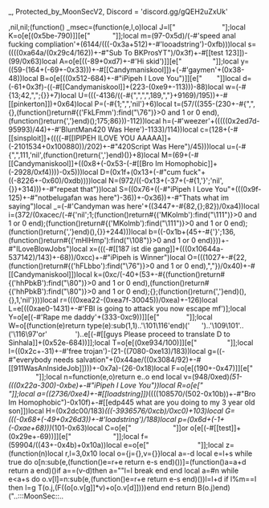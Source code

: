 _, Protected_by_MoonSecV2, Discord = 'discord.gg/gQEH2uZxUk'


,nil,nil;(function() _msec=(function(e,l,o)local J=l["              "];local K=o[e[(0x5be-790)]][e["        "]];local m=(97-0x5d)/(-#'speed anal fucking compliation'+(6144/(((-0x3a+512)+-#'looadstring')-0xfb)))local s=((((0xa64a/(0x29c4/162))+-#"Sub To BKProsYT")/0x3f)+-#[[test 123]])-(99/0x63)local A=o[e[((-89+0xd7)+-#'Hi skid')]][e["      ​     "]];local y=((59-(164+(-69+-0x33)))+-#[[Candymaniskool]])+(-#'gaymen'+(0x38-48))local B=o[e[((0x512-684)+-#"iPipeh I Love You")]][e["     ​​  "]]local d=(-61+0x3f)-((-#[[Candymaniskool]]+(223-(0xe9+-113)))-88)local w=(-#{13;42,",";{}}+7)local U=(((-4136/((-#{",",",",189,","}+9169)/195))+-#[[pinkerton]])+0x64)local P=(-#{1;",",'nil'}+6)local t=(57/((355-(230+-#{",",{},(function()return#{('FkLFmm'):find("\76")}>0 and 1 or 0 end),(function()return{','}end)();175;86}))-112))local h=(-#'weezer'+(((((0x2ed7d-95993)/44)+-#'BluntMan420 Was Here')-1133)/114))local c=(128+(-#[[sinsploit]]+((((-#[[IPIPEH ILOVE YOU AAAAA]]+(-2101534+0x100880))/202)+-#"420Script Was Here")/45)))local u=(-#{",",111,'nil',(function()return{','}end)()}+8)local M=(69+(-#[[Candymaniskool]]+((0x8+(-0x53-(-#[[Bro Im Homophobic]]+(-2928/0xf4))))-0x5)))local D=(0x1f+(0x13+(-#"cum fuck"+((-8226+-0x60)/0xdb))))local N=(972/((-0x13+(-37+(-#{1,'}';'nil',{}}+314)))+-#"repeat that"))local S=((0x76+((-#"iPipeh I Love You"+(((0x9f-125)+-#"notbelugafan was here")-36))+-0x36))+-#"Thats what im saying")local _=(-#'Candyman was here'+((3447+-#{82,{};82})/0xa4))local i=(372/(0xacec/(-#{'nil';1;(function()return#{('MKolmb'):find("\111")}>0 and 1 or 0 end);(function()return#{('MKolmb'):find("\111")}>0 and 1 or 0 end);(function()return{','}end)(),{}}+244)))local b=((-0x1b+(45+-#{'}';136,(function()return#{('mHlHmp'):find("\108")}>0 and 1 or 0 end)}))+-#"ILoveBlowJobs")local x=(((-#[[187 ist die gang]]+(((0x10644a-537142)/143)+-68))/0xcc)+-#"iPipeh is Winner")local O=(((1027+-#{22,(function()return#{('hFLbbo'):find("\76")}>0 and 1 or 0 end),","})/0x40)+-#[[Candymaniskool]])local k=(0xc/(-40+(53+-#{(function()return#{('hhPbkB'):find("\80")}>0 and 1 or 0 end),(function()return#{('hhPbkB'):find("\80")}>0 and 1 or 0 end);{};(function()return{','}end)(),{},1,'nil'})))local r=(((0xea22-(0xea7f-30045))/0xea)+-126)local L=e[((0xae0-1431)+-#'FBI is going to attack you now escape mf')];local Y=o[e[(-#'Rape me daddy'+(333-0xc9))]][e["          "]];local W=o[(function(e)return type(e):sub(1,1)..'\101\116'end)('      ​ ')..'\109\101'..('\116\97'or'        ')..e[(-#[[guys Please proceed to translate D to Sinhala]]+(0x52e-684))]];local T=o[e[(0xe934/100)]][e["            "]];local I=((0x2c+-31)+-#'free trojan')-(21-((7080-0xe13)/183))local g=((-#"everybody needs salvation"+(0x44ae/((0x3084/92)+-#[[911WasAnInsideJob]])))+-0x7a)-(26-0x18)local F=o[e[(190+-0x47)]][e["         ​"]];local n=function(e,o)return e..o end local v=(948/0xed)*(51-(((0x22a-300)-0xbe)+-#"iPipeh I Love You"))local R=o[e["       ​         ​"]];local a=((2736/0xe4)+-#[[loadstring]])*((((108570/(502-0x10b))+-#"Bro Im Homophobic")-0x10f)+-#[[edp445 what are you doing to my 3 year old son]])local H=(0x2dc00/183)*(((-3936576/0xcb)/0xc0)+103)local G=(((-0x68+(-49+0x26d3))+-#'loadstring')/188)local p=(0x6d+(-1+(-0xae+68)))*(101-0x63)local C=o[e[" ​     ​    "]]or o[e[(-#[[test]]+(0x29e+-69))]][e[" ​     ​    "]];local f=(59904/((43+-0x4b)+0x10a))local e=o[e["                 "]];local z=(function(n)local r,l=3,0x10 local o={j={},v={}}local a=-d local e=l+s while true do o[n:sub(e,(function()e=r+e return e-s end)())]=(function()a=a+d return a end)()if a==(v-d)then a=""l=I break end end local a=#n while e<a+s do o.v[l]=n:sub(e,(function()e=r+e return e-s end)())l=l+d if l%m==I then l=g T(o.j,(F((o[o.v[g]]*v)+o[o.v[d]])))end end return B(o.j)end)("..:::MoonSec::..                ​         ​   ​   ​       ​         ​      ​                     ​    ​   ​  ​    ​   ​  ​            ​   ​           ​   ​  ​​​      ​       ​   ​   ​   ​   ​   ​       ​                                 ​   ​                 ​       ​            ​      ​     ​               ​   ​   ​​     ​   ​ ​ ​              ​                    ​​​  ​   ​           ​                  ​                 ​     ​                                          ​      ​   ​       ​    ​      ​       ​    ​ ​        ​   ​   ​   ​   ​                    ​      ​     ​   ​  ​​​                ​   ​   ​   ​   ​   ​                ​     ​   ​  ​​​  ​​  ​               ​   ​   ​   ​   ​   ​   ​                  ​   ​  ​​​  ​   ​   ​       ​       ​       ​   ​   ​    ​     ​     ​      ​​​                            ​   ​   ​   ​         ​    ​                           ​   ​                    ​               ​    ​                 ​  ​   ​         ​                   ​   ​             ​                 ​  ​​  ​                 ​   ​   ​   ​         ​   ​                               ​   ​                    ​                      ​   ​                 ​                      ​   ​​   ​     ​ ​        ​                         ​ ​    ​    ​                          ​         ​      ​    ​          ​      ​​​ ​    ​   ​   ​   ​   ​               ​
